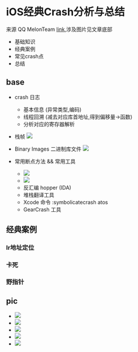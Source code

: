 # iOS经典Crash分析与总结 

来源 QQ MelonTeam [link](https://ke.qq.com/webcourse/index.html#course_id=235828),涉及图片见文章底部 

- 基础知识
- 经典案例
- 常见crash点
- 总结

## base 

- crash 日志
	- 基本信息	(异常类型,编码)
	- 线程回溯 (减去对应库首地址,得到偏移量->函数)
	- 分析对应的寄存器解析

- 栈帧 ![](./栈帧1.png)
- Binary Images 二进制库文件 ![](Binary_Images.png)
- 常用断点方法  && 常用工具
	- ![](./常用断点方法.png)
	- ![](./条件断点.png)
	- 反汇编 hopper  (IDA)
	- 堆栈翻译工具
	- Xcode 命令 :symbolicatecrash  atos
	- GearCrash 工具

## 经典案例

### lr地址定位


### 卡死


### 野指针







## pic 

- ![](./crashExample.png)
- ![](./crash_Type.png)
- ![](./type_code.png) 
- ![](./crash_thread.png)
- ![](./crash_info.png)